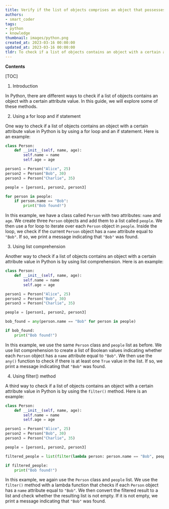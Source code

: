 ```yaml
---
title: Verify if the list of objects comprises an object that possesses a definite attribute value
authors:
- smart_coder
tags:
- python
- knowledge
thumbnail: images/python.png
created_at: 2023-03-16 00:00:00
updated_at: 2023-03-16 00:00:00
tldr: To check if a list of objects contains an object with a certain attribute value in Python, you can use a list comprehension and the `any()` function to return a Boolean value.
---
```


**Contents**

[TOC]

1. Introduction

In Python, there are different ways to check if a list of objects contains an object with a certain attribute value. In this guide, we will explore some of these methods.

2. Using a for loop and if statement

One way to check if a list of objects contains an object with a certain attribute value in Python is by using a for loop and an if statement. Here is an example:

```python
class Person:
    def __init__(self, name, age):
        self.name = name
        self.age = age

person1 = Person("Alice", 25)
person2 = Person("Bob", 30)
person3 = Person("Charlie", 35)

people = [person1, person2, person3]

for person in people:
    if person.name == "Bob":
        print("Bob found!")
```

In this example, we have a class called `Person` with two attributes: `name` and `age`. We create three `Person` objects and add them to a list called `people`. We then use a for loop to iterate over each `Person` object in `people`. Inside the loop, we check if the current `Person` object has a `name` attribute equal to `"Bob"`. If so, we print a message indicating that `"Bob"` was found.

3. Using list comprehension

Another way to check if a list of objects contains an object with a certain attribute value in Python is by using list comprehension. Here is an example:

```python
class Person:
    def __init__(self, name, age):
        self.name = name
        self.age = age

person1 = Person("Alice", 25)
person2 = Person("Bob", 30)
person3 = Person("Charlie", 35)

people = [person1, person2, person3]

bob_found = any(person.name == "Bob" for person in people)

if bob_found:
    print("Bob found!")
```

In this example, we use the same `Person` class and `people` list as before. We use list comprehension to create a list of Boolean values indicating whether each `Person` object has a `name` attribute equal to `"Bob"`. We then use the `any()` function to check if there is at least one `True` value in the list. If so, we print a message indicating that `"Bob"` was found.

4. Using filter() method

A third way to check if a list of objects contains an object with a certain attribute value in Python is by using the `filter()` method. Here is an example:

```python
class Person:
    def __init__(self, name, age):
        self.name = name
        self.age = age

person1 = Person("Alice", 25)
person2 = Person("Bob", 30)
person3 = Person("Charlie", 35)

people = [person1, person2, person3]

filtered_people = list(filter(lambda person: person.name == "Bob", people))

if filtered_people:
    print("Bob found!")
```

In this example, we again use the `Person` class and `people` list. We use the `filter()` method with a lambda function that checks if each `Person` object has a `name` attribute equal to `"Bob"`. We then convert the filtered result to a list and check whether the resulting list is not empty. If it is not empty, we print a message indicating that `"Bob"` was found.
